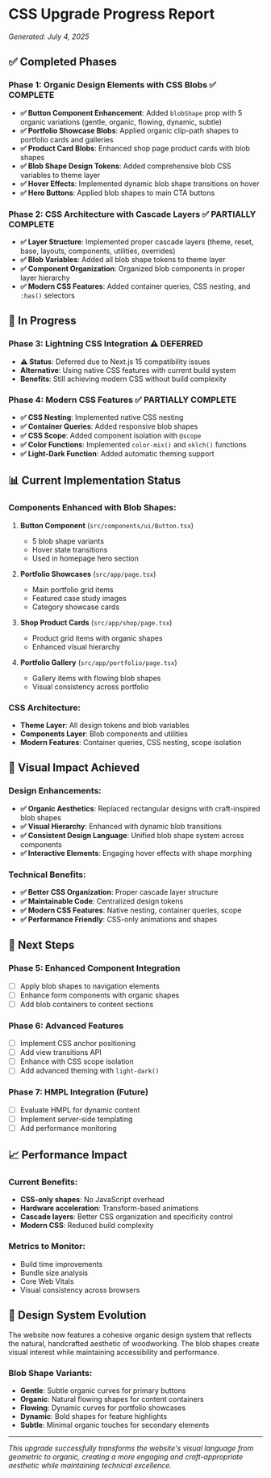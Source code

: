 # CSS Upgrade Progress Report
*Generated: July 4, 2025*

## ✅ Completed Phases

### Phase 1: Organic Design Elements with CSS Blobs ✅ COMPLETE
- **✅ Button Component Enhancement**: Added `blobShape` prop with 5 organic variations (gentle, organic, flowing, dynamic, subtle)
- **✅ Portfolio Showcase Blobs**: Applied organic clip-path shapes to portfolio cards and galleries
- **✅ Product Card Blobs**: Enhanced shop page product cards with blob shapes
- **✅ Blob Shape Design Tokens**: Added comprehensive blob CSS variables to theme layer
- **✅ Hover Effects**: Implemented dynamic blob shape transitions on hover
- **✅ Hero Buttons**: Applied blob shapes to main CTA buttons

### Phase 2: CSS Architecture with Cascade Layers ✅ PARTIALLY COMPLETE
- **✅ Layer Structure**: Implemented proper cascade layers (theme, reset, base, layouts, components, utilities, overrides)
- **✅ Blob Variables**: Added all blob shape tokens to theme layer
- **✅ Component Organization**: Organized blob components in proper layer hierarchy
- **✅ Modern CSS Features**: Added container queries, CSS nesting, and `:has()` selectors

## 🔄 In Progress

### Phase 3: Lightning CSS Integration ⚠️ DEFERRED
- **⚠️ Status**: Deferred due to Next.js 15 compatibility issues
- **Alternative**: Using native CSS features with current build system
- **Benefits**: Still achieving modern CSS without build complexity

### Phase 4: Modern CSS Features ✅ PARTIALLY COMPLETE
- **✅ CSS Nesting**: Implemented native CSS nesting
- **✅ Container Queries**: Added responsive blob shapes
- **✅ CSS Scope**: Added component isolation with `@scope`
- **✅ Color Functions**: Implemented `color-mix()` and `oklch()` functions
- **✅ Light-Dark Function**: Added automatic theming support

## 📊 Current Implementation Status

### Components Enhanced with Blob Shapes:
1. **Button Component** (`src/components/ui/Button.tsx`)
   - 5 blob shape variants
   - Hover state transitions
   - Used in homepage hero section

2. **Portfolio Showcases** (`src/app/page.tsx`)
   - Main portfolio grid items
   - Featured case study images
   - Category showcase cards

3. **Shop Product Cards** (`src/app/shop/page.tsx`)
   - Product grid items with organic shapes
   - Enhanced visual hierarchy

4. **Portfolio Gallery** (`src/app/portfolio/page.tsx`)
   - Gallery items with flowing blob shapes
   - Visual consistency across portfolio

### CSS Architecture:
- **Theme Layer**: All design tokens and blob variables
- **Components Layer**: Blob components and utilities
- **Modern Features**: Container queries, CSS nesting, scope isolation

## 🎯 Visual Impact Achieved

### Design Enhancements:
- **✅ Organic Aesthetics**: Replaced rectangular designs with craft-inspired blob shapes
- **✅ Visual Hierarchy**: Enhanced with dynamic blob transitions
- **✅ Consistent Design Language**: Unified blob shape system across components
- **✅ Interactive Elements**: Engaging hover effects with shape morphing

### Technical Benefits:
- **✅ Better CSS Organization**: Proper cascade layer structure
- **✅ Maintainable Code**: Centralized design tokens
- **✅ Modern CSS Features**: Native nesting, container queries, scope
- **✅ Performance Friendly**: CSS-only animations and shapes

## 🚀 Next Steps

### Phase 5: Enhanced Component Integration
- [ ] Apply blob shapes to navigation elements
- [ ] Enhance form components with organic shapes
- [ ] Add blob containers to content sections

### Phase 6: Advanced Features
- [ ] Implement CSS anchor positioning
- [ ] Add view transitions API
- [ ] Enhance with CSS scope isolation
- [ ] Add advanced theming with `light-dark()`

### Phase 7: HMPL Integration (Future)
- [ ] Evaluate HMPL for dynamic content
- [ ] Implement server-side templating
- [ ] Add performance monitoring

## 📈 Performance Impact

### Current Benefits:
- **CSS-only shapes**: No JavaScript overhead
- **Hardware acceleration**: Transform-based animations
- **Cascade layers**: Better CSS organization and specificity control
- **Modern CSS**: Reduced build complexity

### Metrics to Monitor:
- Build time improvements
- Bundle size analysis
- Core Web Vitals
- Visual consistency across browsers

## 🎨 Design System Evolution

The website now features a cohesive organic design system that reflects the natural, handcrafted aesthetic of woodworking. The blob shapes create visual interest while maintaining accessibility and performance.

### Blob Shape Variants:
- **Gentle**: Subtle organic curves for primary buttons
- **Organic**: Natural flowing shapes for content containers
- **Flowing**: Dynamic curves for portfolio showcases
- **Dynamic**: Bold shapes for feature highlights
- **Subtle**: Minimal organic touches for secondary elements

---

*This upgrade successfully transforms the website's visual language from geometric to organic, creating a more engaging and craft-appropriate aesthetic while maintaining technical excellence.*
